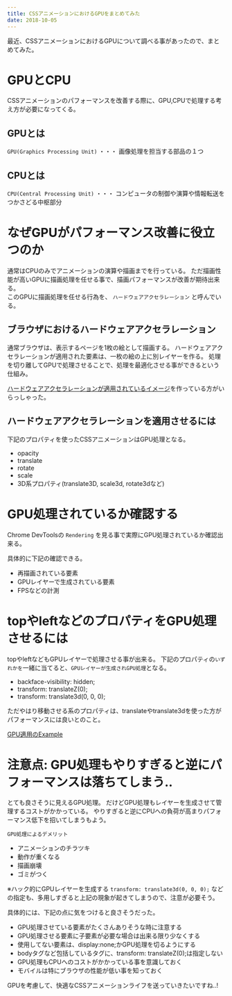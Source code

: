 ```yaml
---
title: CSSアニメーションにおけるGPUをまとめてみた
date: 2018-10-05
---
```


最近、CSSアニメーションにおけるGPUについて調べる事があったので、まとめてみた。

# GPUとCPU
CSSアニメーションのパフォーマンスを改善する際に、GPU,CPUで処理する考え方が必要になってくる。  

## GPUとは
`GPU(Graphics Processing Unit)` ・・・ 画像処理を担当する部品の１つ  

## CPUとは
`CPU(Central Processing Unit)` ・・・ コンピュータの制御や演算や情報転送をつかさどる中枢部分

# なぜGPUがパフォーマンス改善に役立つのか
通常はCPUのみでアニメーションの演算や描画までを行っている。
ただ描画性能が高いGPUに描画処理を任せる事で、描画パフォーマンスが改善が期待出来る。  
このGPUに描画処理を任せる行為を、 `ハードウェアアクセラレーション` と呼んでいる。  

## ブラウザにおけるハードウェアアクセラレーション

通常ブラウザは、表示するページを1枚の絵として描画する。
ハードウェアアクセラレーションが適用された要素は、一枚の絵の上に別レイヤーを作る。
処理を切り離してGPUで処理させることで、処理を最適化させる事ができるという仕組み。  

<a href="http://jsfiddle.net/zFUVd/9/" target="_blank" rel="noopener">ハードウェアアクセラレーションが適用されているイメージ</a>を作っている方がいらっしゃった。

## ハードウェアアクセラレーションを適用させるには

下記のプロパティを使ったCSSアニメーションはGPU処理となる。  
- opacity
- translate
- rotate
- scale
- 3D系プロパティ(translate3D, scale3d, rotate3dなど)

# GPU処理されているか確認する

Chrome DevToolsの `Rendering` を見る事で実際にGPU処理されているか確認出来る。

具体的に下記の確認できる。
- 再描画されている要素
- GPUレイヤーで生成されている要素
- FPSなどの計測

# topやleftなどのプロパティをGPU処理させるには

topやleftなどもGPUレイヤーで処理させる事が出来る。
下記のプロパティの`いずれかを`一緒に当てると、`GPUレイヤーが生成されGPU処理`となる。  

- backface-visibility: hidden;
- transform: translateZ(0);
- transform: translate3d(0, 0, 0);

ただやはり移動させる系のプロパティは、translateやtranslate3dを使った方がパフォーマンスには良いとのこと。  

<a href="http://jsfiddle.net/eVtbM/30/" target="_blank" rel="noopener">GPU適用のExample</a>

# 注意点: GPU処理もやりすぎると逆にパフォーマンスは落ちてしまう..

とても良さそうに見えるGPU処理。
だけどGPU処理もレイヤーを生成させて管理するコストがかかっている。
やりすぎると逆にCPUへの負荷が高まりパフォーマンス低下を招いてしまうもよう。  

`GPU処理によるデメリット`
- アニメーションのチラツキ  
- 動作が重くなる  
- 描画崩壊  
- ゴミがつく  

※ハック的にGPUレイヤーを生成する `transform: translate3d(0, 0, 0);` などの指定も、多用しすぎると上記の現象が起きてしまうので、注意が必要そう。  

具体的には、下記の点に気をつけると良さそうだった。  
- GPU処理させている要素がたくさんありそうな時に注意する
- GPU処理させる要素に子要素が必要な場合は出来る限り少なくする
- 使用してない要素は、display:none;かGPU処理を切るようにする
- bodyタグなど包括しているタグに、transform: translateZ(0);は指定しない
- GPU処理もCPUへのコストがかかっている事を意識しておく
- モバイルは特にブラウザの性能が低い事を知っておく

GPUを考慮して、快適なCSSアニメーションライフを送っていきたいですね..!
